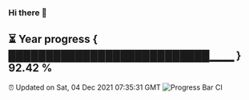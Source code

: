 ### Hi there 👋
⏳ Year progress { ███████████████████████████▁▁▁ } 92.42 %
---
⏰ Updated on Sat, 04 Dec 2021 07:35:31 GMT
![Progress Bar CI](https://github.com/liununu/liununu/workflows/Progress%20Bar%20CI/badge.svg)
